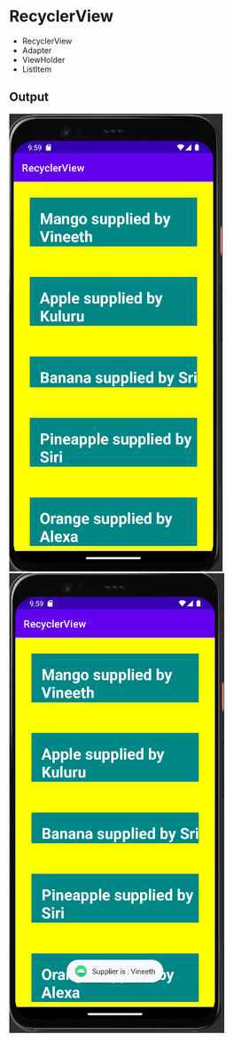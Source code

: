 # RecyclerView
- RecyclerView
- Adapter
- ViewHolder
- ListItem

## Output

![img1](https://github.com/kuluruvineeth/AdvancedAndroidDevelopment/blob/10.RecyclerView/screenshots/img.png)
![img1](https://github.com/kuluruvineeth/AdvancedAndroidDevelopment/blob/10.RecyclerView/screenshots/img_1.png)